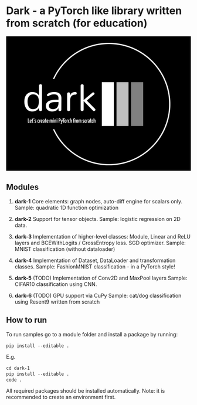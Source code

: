 # Dark - a PyTorch like library written from scratch (for education)
![Logo](logo-small.png)

## Modules

1) **dark-1**
Core elements: graph nodes, auto-diff engine for scalars only.
Sample: quadratic 1D function optimization
   
2) **dark-2**
Support for tensor objects.
Sample: logistic regression on 2D data.
   
3) **dark-3**
Implementation of higher-level classes: Module, Linear and ReLU layers and BCEWithLogits / CrossEntropy loss. SGD optimizer.
Sample: MNIST classification (without dataloader)
   
4) **dark-4**
Implementation of Dataset, DataLoader and transformation classes.
Sample: FashionMNIST classification - in a PyTorch style!

5) **dark-5** (TODO)
Implementation of Conv2D and MaxPool layers
Sample: CIFAR10 classification using CNN.

6) **dark-6** (TODO)
GPU support via CuPy
Sample: cat/dog classification using Resent9 written from scratch


## How to run
To run samples go to a module folder and install a package by running:
```
pip install --editable .
```

E.g.
```
cd dark-1
pip install --editable .
code .
```

All required packages should be installed automatically.
Note: it is recommended to create an environment first.